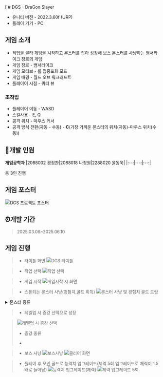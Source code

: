[ # DGS - DraGon Slayer
- 유니티 버전 - 2022.3.60f (URP)
- 플레이 기기 - PC

## 게임 소개
- 직업을 골라 게임을 시작하고 몬스터를 잡아 성장해 보스 몬스터를 사냥하는 뱀서라이크 장르의 게임
- 게임 장르 - 뱀서라이크
- 게임 모티브 - 롤 집중포화 모드
- 게임 배경 - 월드 오브 워크래프트
- 플레이어 시점 - 쿼터 뷰
### 조작법
- 플레이어 이동 - WASD
- 스킬사용 - E, Q
- 공격 위치 - 마우스 커서
- 공격 방식 전환(자동 - 수동) - **C**(가장 가까운 몬스터의 위치(자동)-마우스 위치(수동))
## :office:개발 인원
**게임공학과**
|2088002 경정찬|2088018 나정원|2288020 윤동욱|
|:--:|:--:|:--:|

 총 3인 진행
## 게임 포스터
![DGS 프로젝트 포스터](https://github.com/user-attachments/assets/9190f517-26cf-4ea8-9a64-02c371a24461)
## :alarm_clock:개발 기간
> 2025.03.06~2025.06.10

## 게임 진행
> - 타이틀 화면
>   ![DGS 타이틀](https://github.com/user-attachments/assets/e8040b0a-5292-4957-b017-9d503169b003)

> - 직업 선택
>   ![직업 선택](https://github.com/user-attachments/assets/fdd5c3c9-0c34-4785-aff2-9e18ce4dd2f7)


> - 게임 시작
>   ![게임시작 시 화면](https://github.com/user-attachments/assets/d34ee5a3-9b28-4cc0-8a26-63c1bee4cc9e)

> - 스폰되는 몬스터 사냥(경험치,골드 획득)
>   ![몬스터 사냥 및 경험치 골드 드랍](https://github.com/user-attachments/assets/451a254c-55c0-4445-95f3-35756c53c703)
<details>
        <summary>몬스터 종류</summary>
        <ul>
            <li>근접 몬스터
                <ul>
                    <li>일반 근접 몬스터 - <br>
                    <img src="https://github.com/user-attachments/assets/d0502ba4-327d-4de4-b279-1debdb8a6a8a" alt=""></li>
                    <li>독 몬스터 - <br>
                    <img src="https://github.com/user-attachments/assets/0da05959-1081-4223-9aff-ca8ee5b78251" alt=""></li>
                    <li>자폭 몬스터 - <br>
                    <img src="https://github.com/user-attachments/assets/5a43d354-9cf6-49bf-b3ab-aca1c8753228" alt=""></li>
                    <li>분열 몬스터 - <br>
                    <img src="https://github.com/user-attachments/assets/09eeca35-033c-4757-8b46-8a243d417c4e" alt=""></li><br>
                </ul>
            </li>
            <li>원거리 몬스터
                <ul>
                    <li>기본 투사체 발사하는 몬스터 - <br>
                    <img src="https://github.com/user-attachments/assets/1bbf3924-79f5-4f56-9778-445179d3699d" alt=""></li>
                    <li>플레이어의 위치에 독 장판 뿌리는 몬스터 - <br>
                    <img src="https://github.com/user-attachments/assets/a02a4144-b8f0-417d-9e2a-1fa44bc164ea" alt=""></li><br>
                </ul>
            </li>
            <li>엘리트 몬스터
                <ul>
                    <li>근거리 엘리트 몬스터
                        <ul>
                            <li>러쉬 몬스터 - <br>
                            <img src="https://github.com/user-attachments/assets/32322523-dce3-40d2-a135-ae507fbb96a5" alt=""></li>
                            <li>대쉬 몬스터 - <br>
                            <img src="https://github.com/user-attachments/assets/024b739a-52cd-40b3-8e8b-058b767b58cd" alt=""></li>
                        </ul>
                    </li>
                    <li>원거리 엘리트 몬스터
                        <ul>
                            <li>3갈래 투사체 발사 몬스터 - <br>
                            <img src="https://github.com/user-attachments/assets/98ffcbf4-e45d-47f7-a114-28302431fa39" alt=""></li>
                            <li>슬로우 투사체 발사 몬스터 - <br>
                            <img src="https://github.com/user-attachments/assets/b9d429db-35f4-49a9-88ae-8142d8e222a1" alt=""></li><br>
                        </ul>
                    </li>
                </ul>
            </li>
            <li>
                보스 몬스터 - <br>
                <img src="https://github.com/user-attachments/assets/556f1f0a-0f44-4576-91eb-0bba982d507a" alt="">
                <ul>
                    <li>보스 패턴
                        <ul>
                            <li>1. 브레스 -  <br>
                            <img src="" alt=""></li>
                            <li>2. 토네이도 -  <br>
                            <img src="" alt=""></li>
                            <li>3. 돌진 및 브레스 -  <br>
                            <img src="" alt=""></li>
                            <li>4. 운석 -  <br>
                            <img src="" alt=""></li>
                        </ul>
                    </li>
                </ul>
            </li>
        </ul>
    </details>

> - 레벨업 시 증강 선택으로 성장

>   ![레벨업 시 증강 선택](https://github.com/user-attachments/assets/8f50586a-d84f-4b92-86e5-db6eb7b06d3c)
> - 증강 종류
>
> - 

> - 보스 사냥
>   ![보스사냥](https://github.com/user-attachments/assets/aa55722b-061e-46e1-9cbf-2729dbafd17a)
>   ![클리어 화면](https://github.com/user-attachments/assets/96b6174c-f0c0-4c02-a7b9-83ea7e972a79)

> - 플레이 후 모인 골드로 능력치 업그레이드(체력 5회 업그레이드로 체력이 1.5배로 늘어남)
>   ![능력치 업그레이드(체력)](https://github.com/user-attachments/assets/72eafcf0-8a97-43ce-aa9e-d928351dbaad)
>   ![체력 업그레이드 5회](https://github.com/user-attachments/assets/01b7c658-8866-4bc2-a2be-e22526066ce4)

